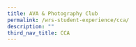 ```yaml
---
title: AVA & Photography Club
permalink: /wrs-student-experience/cca/
description: ""
third_nav_title: CCA
---
```



